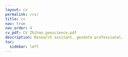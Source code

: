 ```yaml
---
layout: cv
permalink: /cv/
title: cv
nav: true
nav_order: 4
cv_pdf: CV_Zhihao_geoscience.pdf
description: Research assitant, geodata professional.
toc:
  sidebar: left
---
```

